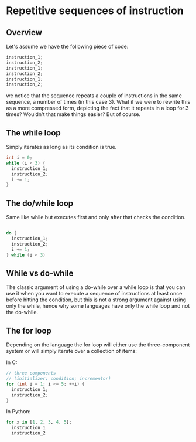 # Repetitive sequences of instruction

## Overview

Let's assume we have the following piece of code:

```C
instruction_1;
instruction_2;
instruction_1;
instruction_2;
instruction_1;
instruction_2;
```

we notice that the sequence repeats a couple of instructions in the same
sequence, a number of times (in this case 3). What if we were to rewrite
this as a more compressed form, depicting the fact that it repeats in a loop
for 3 times? Wouldn't that make things easier? But of course.

## The while loop

Simply iterates as long as its condition is true.

```C
int i = 0;
while (i < 3) {
  instruction_1;
  instruction_2;
  i += 1;
}
```

## The do/while loop

Same like while but executes first and only after that checks the condition.

```C

do {
  instruction_1;
  instruction_2;
  i += 1;
} while (i < 3)
```

## While vs do-while

The classic argument of using a do-while over a while loop is that you can use it when you want to execute a sequence of instructions at least once before hitting the condition, but this is not a strong argument against using only the while, hence why some languages have only the while loop and not the do-while.

## The for loop

Depending on the language the for loop will either use the three-component system or will simply iterate over a collection of items:

In C:

```C
// three components
// (initializer; condition; incrementor)
for (int i = 1; i <= 5; ++i) {
  instruction_1;
  instruction_2;
}
```

In Python:

```Python
for x in [1, 2, 3, 4, 5]:
  instruction_1
  instruction_2
```

